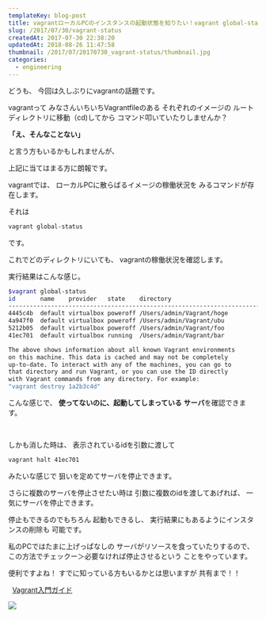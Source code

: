 ```yaml
---
templateKey: blog-post
title: vagrantローカルPCのインスタンスの起動状態を知りたい！vagrant global-statusコマンド
slug: /2017/07/30/vagrant-status
createdAt: 2017-07-30 22:38:20
updatedAt: 2018-08-26 11:47:58
thumbnail: /2017/07/20170730_vagrant-status/thumbnail.jpg
categories:
  - engineering
---
```


どうも、
今回は久しぶりにvagrantの話題です。

vagrantって
みなさんいちいちVagrantfileのある
それぞれのイメージの
ルートディレクトリに移動（cd)してから
コマンド叩いていたりしませんか？


<strong>「え、そんなことない」</strong>

と言う方もいるかもしれませんが、


上記に当てはまる方に朗報です。

vagrantでは、
ローカルPCに散らばるイメージの稼働状況を
みるコマンドが存在します。


それは
```bash
vagrant global-status
```
です。


これでどのディレクトリにいても、
vagrantの稼働状況を確認します。

実行結果はこんな感じ。
```bash
$vagrant global-status
id       name    provider   state    directory
-------------------------------------------------------------------------
4445c4b  default virtualbox poweroff /Users/admin/Vagrant/hoge
4a947f0  default virtualbox poweroff /Users/admin/Vagrant/ubu
5212b05  default virtualbox poweroff /Users/admin/Vagrant/foo
41ec701  default virtualbox running  /Users/admin/Vagrant/bar

The above shows information about all known Vagrant environments
on this machine. This data is cached and may not be completely
up-to-date. To interact with any of the machines, you can go to
that directory and run Vagrant, or you can use the ID directly
with Vagrant commands from any directory. For example:
"vagrant destroy 1a2b3c4d"

```
こんな感じで、
<strong>使ってないのに、起動してしまっている</strong>
<strong> サーバ</strong>を確認できます。

&nbsp;

しかも消した時は、
表示されているidを引数に渡して
```bash
vagrant halt 41ec701
```
みたいな感じで
狙いを定めてサーバを停止できます。

さらに複数のサーバを停止させたい時は
引数に複数のidを渡してあげれば、
一気にサーバを停止できます。

停止もできるのでもちろん
起動もできるし、
実行結果にもあるようにインスタンスの削除も
可能です。

私のPCではたまに上げっぱなしの
サーバがリソースを食っていたりするので、
この方法でチェックー＞必要なければ停止させるという
ことをやっています。

便利ですよね！
すでに知っている方もいるかとは思いますが
共有まで！！

&nbsp;
<a href="http://amzn.to/2eY82uA">Vagrant入門ガイド</a>

<a href="https://www.amazon.co.jp/Vagrant%E5%85%A5%E9%96%80%E3%82%AC%E3%82%A4%E3%83%89-%E6%96%B0%E5%8E%9F%E9%9B%85%E5%8F%B8-ebook/dp/B00F418SQ8/ref=as_li_ss_il?ie=UTF8&linkCode=li2&tag=llg01-22&linkId=113f390bb992a0fab201daecb538973c" target="_blank"><img border="0" src="//ws-fe.amazon-adsystem.com/widgets/q?_encoding=UTF8&ASIN=B00F418SQ8&Format=_SL160_&ID=AsinImage&MarketPlace=JP&ServiceVersion=20070822&WS=1&tag=llg01-22" ></a><img src="https://ir-jp.amazon-adsystem.com/e/ir?t=llg01-22&l=li2&o=9&a=B00F418SQ8" width="1" height="1" border="0" alt="" style="border:none !important; margin:0px !important;" />

&nbsp;
